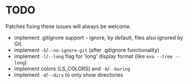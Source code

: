 # TODO
Patches fixing these issues will always be welcome.

- implement .gitignore support - ignore, by default, files also ignored by Git.
- implement `-G`/`--no-ignore-git` (after .gitignore functionality)
- implement `-l`/`--long` flag for 'long' display format (like `exa --tree --long`)
- implement colors (LS_COLORS) and `-b`/`--boring`
- implement `-d`/`--dirs` to only show directories
